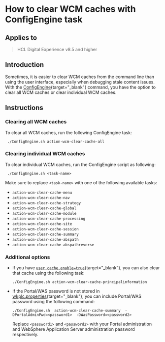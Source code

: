 # How to clear WCM caches with ConfigEngine task

## Applies to

> HCL Digital Experience v8.5 and higher

## Introduction

Sometimes, it is easier to clear WCM caches from the command line than using the user interface, especially when debugging stale content issues. With the [ConfigEngine](../../../deployment/manage/portal_admin_tools/index.md#overview-of-configengine){target="_blank"} command, you have the option to clear all WCM caches or clear individual WCM caches.

## Instructions

### Clearing all WCM caches

To clear all WCM caches, run the following ConfigEngine task:

```text
 ./ConfigEngine.sh action-wcm-clear-cache-all
```

### Clearing individual WCM caches

To clear individual WCM caches, run the ConfigEngine script as following:  

```text
 ./ConfigEngine.sh <task-name>
```

Make sure to replace `<task-name>` with one of the following available tasks:

- `action-wcm-clear-cache-menu`  
- `action-wcm-clear-cache-nav`  
- `action-wcm-clear-cache-strategy`  
- `action-wcm-clear-cache-global`  
- `action-wcm-clear-cache-module`  
- `action-wcm-clear-cache-processing`  
- `action-wcm-clear-cache-site`  
- `action-wcm-clear-cache-session`  
- `action-wcm-clear-cache-summary`  
- `action-wcm-clear-cache-abspath`  
- `action-wcm-clear-cache-abspathreverse`  

### Additional options

- If you have [`user.cache.enable=true`](../../../manage_content/wcm_configuration/wcm_svc_cfg/srvcfgwcmref_config.md){target="_blank"}, you can also clear that cache using the following task:  

    ```text
    ./ConfigEngine.sh action-wcm-clear-cache-principalinformation
    ```  

- If the Portal/WAS password is not stored in [wkplc.properties](../../../deployment/manage/cfg_property_files/wkplc-dita.md){target="_blank"}, you can include Portal/WAS password using the following command:  

    ```text
    ./ConfigEngine.sh  action-wcm-clear-cache-summary  -DPortalAdminPwd=<password1>  -DWasPassword=<password2>
    ```

    Replace `<password1>` and `<password2>` with your Portal administration and WebSphere Application Server administration password respectively.  
